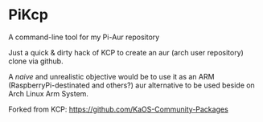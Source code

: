 PiKcp
===

A command-line tool for my Pi-Aur repository

Just a quick & dirty hack of KCP to create an aur (arch user repository) clone via github. 

A *naive* and unrealistic objective would be to use it as an ARM (RaspberryPi-destinated and others?) aur alternative to be used beside on Arch Linux Arm System.

Forked from KCP: https://github.com/KaOS-Community-Packages
